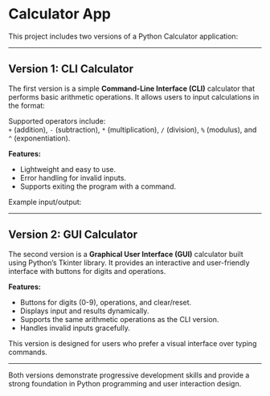 # Calculator App

This project includes two versions of a Python Calculator application:

---

## Version 1: CLI Calculator

The first version is a simple **Command-Line Interface (CLI)** calculator that performs basic arithmetic operations. It allows users to input calculations in the format:


Supported operators include:  
`+` (addition), `-` (subtraction), `*` (multiplication), `/` (division), `%` (modulus), and `^` (exponentiation).

**Features:**
- Lightweight and easy to use.
- Error handling for invalid inputs.
- Supports exiting the program with a command.

Example input/output:

---

## Version 2: GUI Calculator

The second version is a **Graphical User Interface (GUI)** calculator built using Python’s Tkinter library. It provides an interactive and user-friendly interface with buttons for digits and operations.

**Features:**
- Buttons for digits (0-9), operations, and clear/reset.
- Displays input and results dynamically.
- Supports the same arithmetic operations as the CLI version.
- Handles invalid inputs gracefully.

This version is designed for users who prefer a visual interface over typing commands.

---

Both versions demonstrate progressive development skills and provide a strong foundation in Python programming and user interaction design.

